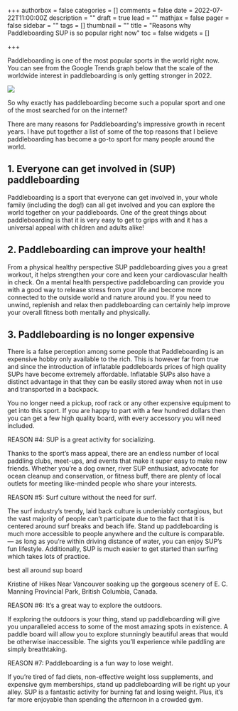 +++
authorbox = false
categories = []
comments = false
date = 2022-07-22T11:00:00Z
description = ""
draft = true
lead = ""
mathjax = false
pager = false
sidebar = ""
tags = []
thumbnail = ""
title = "Reasons why Paddleboarding SUP is so popular right now"
toc = false
widgets = []

+++

Paddleboarding is one of the most popular sports in the world right now.  You can see from the Google Trends graph below that the scale of the worldwide interest in paddleboarding is only getting stronger in 2022.

![](/uploads/paddleboarding-trends-popularity-worldwide.png)

So why exactly has paddleboarding become such a popular sport and one of the most searched for on the internet?

There are many reasons for Paddleboarding's impressive growth in recent years.  I have put together a list of some of the top reasons that I believe paddleboarding has become a go-to sport for many people around the world.

## 1. Everyone can get involved in (SUP) paddleboarding

Paddleboarding is a sport that everyone can get involved in, your whole family (including the dog!) can all get involved and you can explore the world together on your paddleboards. One of the great things about paddleboarding is that it is very easy to get to grips with and it has a universal appeal with children and adults alike!

## 2. Paddleboarding can improve your health! 

From a physical healthy perspective SUP paddleboarding gives you a great workout, it helps strengthen your core and keen your cardiovascular health in check.  On a mental health perspective paddleboarding can provide you with a good way to release stress from your life and become more connected to the outside world and nature around you.  If you need to unwind, replenish and relax then paddleboarding can certainly help improve your overall fitness both mentally and physically.

## 3. Paddleboarding is no longer expensive

There is a false perception among some people that Paddleboarding is an expensive hobby only available to the rich.  This is however far from true and since the introduction of inflatable paddleboards prices of high quality SUPs have become extremely affordable. Inflatable SUPs also have a distinct advantage in that they can be easily stored away when not in use and transported in a backpack.

You no longer need a pickup, roof rack or any other expensive equipment to get into this sport.  If you are happy to part with a few hundred dollars then you can get a few high quality board, with every accessory you will need included.

REASON #4: SUP is a great activity for socializing.

Thanks to the sport’s mass appeal, there are an endless number of local paddling clubs, meet-ups, and events that make it super easy to make new friends. Whether you’re a dog owner, river SUP enthusiast, advocate for ocean cleanup and conservation, or fitness buff, there are plenty of local outlets for meeting like-minded people who share your interests.

REASON #5: Surf culture without the need for surf.

The surf industry’s trendy, laid back culture is undeniably contagious, but the vast majority of people can’t participate due to the fact that it is centered around surf breaks and beach life. Stand up paddleboarding is much more accessible to people anywhere and the culture is comparable. — as long as you’re within driving distance of water, you can enjoy SUP’s fun lifestyle. Additionally, SUP is much easier to get started than surfing which takes lots of practice.

best all around sup board

Kristine of Hikes Near Vancouver soaking up the gorgeous scenery of E. C. Manning Provincial Park, British Columbia, Canada.

REASON #6: It’s a great way to explore the outdoors.

If exploring the outdoors is your thing, stand up paddleboarding will give you unparalleled access to some of the most amazing spots in existence. A paddle board will allow you to explore stunningly beautiful areas that would be otherwise inaccessible. The sights you’ll experience while paddling are simply breathtaking.

REASON #7: Paddleboarding is a fun way to lose weight.

If you’re tired of fad diets, non-effective weight loss supplements, and expensive gym memberships, stand up paddleboarding will be right up your alley. SUP is a fantastic activity for burning fat and losing weight. Plus, it’s far more enjoyable than spending the afternoon in a crowded gym.